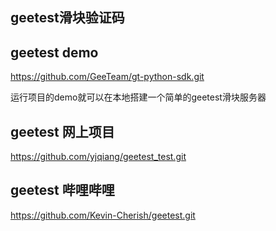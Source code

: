 ## geetest滑块验证码





## geetest demo

https://github.com/GeeTeam/gt-python-sdk.git

运行项目的demo就可以在本地搭建一个简单的geetest滑块服务器



## geetest 网上项目

https://github.com/yjqiang/geetest_test.git



## geetest 哔哩哔哩

https://github.com/Kevin-Cherish/geetest.git

